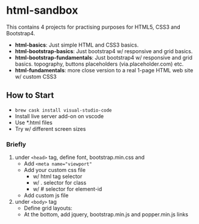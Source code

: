 # html-sandbox

This contains 4 projects for practising purposes for HTML5, CSS3 and Bootstrap4.

* **html-basics**: Just simple HTML and CSS3 basics.
* **html-bootstrap-basics**: Just bootstrap4 w/ responsive and grid basics.
* **html-bootstrap-fundamentals**: Just bootstrap4 w/ responsive and grid basics. topography, buttons placeholders (via.placeholder.com) etc.
* **html-fundamentals**: more close  version to a real 1-page HTML web site w/ custom CSS3

## How to Start

* `brew cask install visual-studio-code`
* Install live server add-on on vscode
* Use *.html files
* Try w/ different screen sizes

### Briefly

1. under `<head>` tag, define font, bootstrap.min.css and
   * Add `<meta name="viewport"`
   * Add your custom css file
       * w/ html tag selector
       * w/ . selector for class
       * w/ # selector for element-id
   * Add custom js file
2. under `<body>` tag
   * Define grid layouts:
   * At the bottom, add jquery, bootstrap.min.js and popper.min.js links



